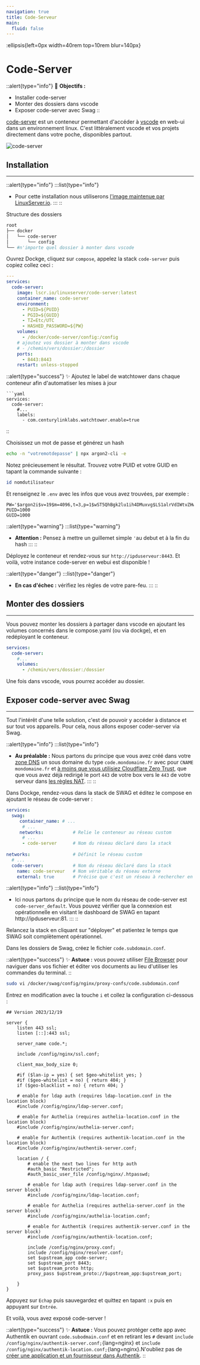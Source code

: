 ```yaml
---
navigation: true
title: Code-Serveur
main:
  fluid: false
---
```

:ellipsis{left=0px width=40rem top=10rem blur=140px}
# Code-Server

::alert{type="info"}
🎯 __Objectifs :__
- Installer code-server
- Monter des dossiers dans vscode
- Exposer code-server avec Swag
::

[code-server](https://github.com/linuxserver/docker-code-server) est un conteneur permettant d'accéder à [vscode](https://code.visualstudio.com/) en web-ui dans un environnement linux. C'est littéralement vscode et vos projets directement dans votre poche, disponibles partout.

![code-server](https://github.com/coder/code-server/raw/main/docs/assets/screenshot-2.png)

## Installation
---
::alert{type="info"}
:::list{type="info"}
- Pour cette installation nous utiliserons [l'image maintenue par LinuxServer.io](https://docs.linuxserver.io/images/docker-code-server/).
:::
::

Structure des dossiers

```sh
root
├── docker
│   └── code-server
│       └── config
└── #n'importe quel dossier à monter dans vscode
```

Ouvrez Dockge, cliquez sur `compose`, appelez la stack `code-server` puis copiez collez ceci :

```yaml
---
services:
  code-server:
    image: lscr.io/linuxserver/code-server:latest
    container_name: code-server
    environment:
      - PUID=${PUID}
      - PGID=${GUID}
      - TZ=Etc/UTC
      - HASHED_PASSWORD=${PW}
    volumes:
      - /docker/code-server/config:/config
    # ajoutez vos dossier à monter dans vscode
    # - /chemin/vers/dossier:/dossier
    ports:
      - 8443:8443
    restart: unless-stopped
```

::alert{type="success"}
✨ Ajoutez le label de watchtower dans chaque conteneur afin d'automatiser les mises à jour

    ```yaml
    services:
      code-server:
        #...
        labels:
          - com.centurylinklabs.watchtower.enable=true
::

Choisissez un mot de passe et générez un hash

```sh
echo -n "votremotdepasse" | npx argon2-cli -e
```

Notez précieusement le résultat. Trouvez votre PUID et votre GUID en tapant la commande suivante :

```sh
id nomdutilisateur
```

Et renseignez le `.env` avec les infos que vous avez trouvées, par exemple :

```properties
PW='$argon2i$v=19$m=4096,t=3,p=1$wST5QhBgk2lu1ih4DMuxvg$LS1alrVdIWtvZHwnzCM1DUGg+5DTO3Dt1d5v9XtLws4'
PUID=1000
GUID=1000
```

::alert{type="warning"}
:::list{type="warning"}
- __Attention :__ Pensez à mettre un guillemet simple `'`au debut et à la fin du hash
:::
::

Déployez le conteneur et rendez-vous sur `http://ipduserveur:8443`. Et voilà, votre instance code-server en webui est disponible !

::alert{type="danger"}
:::list{type="danger"}
- __En cas d'échec :__ vérifiez les règles de votre pare-feu.
:::
::

## Monter des dossiers
---
Vous pouvez monter les dossiers à partager dans vscode en ajoutant les volumes concernés dans le compose.yaml (ou via dockge), et en redéployant le conteneur.

```yaml
services:
  code-server:
    #...
    volumes:
      - /chemin/vers/dossier:/dossier
```
Une fois dans vscode, vous pourrez accéder au dossier.

## Exposer code-server avec Swag
---
Tout l'intérêt d'une telle solution, c'est de pouvoir y accéder à distance et sur tout vos appareils. Pour cela, nous allons exposer coder-server via Swag.

::alert{type="info"}
:::list{type="info"}
- __Au préalable :__ Nous partons du principe que vous avez créé dans votre [zone DNS](/generalites/reseau/dns) un sous domaine du type `code.mondomaine.fr` avec pour `CNAME` `mondomaine.fr` et [à moins que vous utilisiez Cloudflare Zero Trust](/serveex/securite/cloudflare), que que vous avez déjà redirigé le port `443` de votre box vers le `443` de votre serveur dans [les règles NAT](/generalites/reseau/nat).
:::
::

Dans Dockge, rendez-vous dans la stack de SWAG et éditez le compose en ajoutant le réseau de code-server :

```yaml
services:
  swag:
     container_name: # ...
      # ... 
     networks:           # Relie le conteneur au réseau custom 
      # ...           
      - code-server      # Nom du réseau déclaré dans la stack
    
networks:                # Définit le réseau custom
  # ...
  code-server:           # Nom du réseau déclaré dans la stack
    name: code-serveur   # Nom véritable du réseau externe
    external: true       # Précise que c'est un réseau à rechercher en externe
```

::alert{type="info"}
:::list{type="info"}
- Ici nous partons du principe que le nom du réseau de code-server est `code-server_default`. Vous pouvez vérifier que la connexion est opérationnelle en visitant le dashboard de SWAG en tapant http://ipduserveur:81.
:::
::

Relancez la stack en cliquant sur "déployer" et patientez le temps que SWAG soit complètement opérationnel.

Dans les dossiers de Swag, créez le fichier `code.subdomain.conf`.

::alert{type="success"}
✨ __Astuce :__ vous pouvez utiliser [File Browser](/serveex/files/file-browser) pour naviguer dans vos fichier et éditer vos documents au lieu d'utiliser les commandes du terminal.
::

```sh
sudo vi /docker/swag/config/nginx/proxy-confs/code.subdomain.conf
```
Entrez en modification avec la touche `i` et collez la configuration ci-dessous :

```nginx
## Version 2023/12/19

server {
    listen 443 ssl;
    listen [::]:443 ssl;

    server_name code.*;

    include /config/nginx/ssl.conf;

    client_max_body_size 0;

    #if ($lan-ip = yes) { set $geo-whitelist yes; }
    #if ($geo-whitelist = no) { return 404; }
    if ($geo-blacklist = no) { return 404; }

    # enable for ldap auth (requires ldap-location.conf in the location block)
    #include /config/nginx/ldap-server.conf;

    # enable for Authelia (requires authelia-location.conf in the location block)
    #include /config/nginx/authelia-server.conf;

    # enable for Authentik (requires authentik-location.conf in the location block)
    #include /config/nginx/authentik-server.conf;

    location / {
        # enable the next two lines for http auth
        #auth_basic "Restricted";
        #auth_basic_user_file /config/nginx/.htpasswd;

        # enable for ldap auth (requires ldap-server.conf in the server block)
        #include /config/nginx/ldap-location.conf;

        # enable for Authelia (requires authelia-server.conf in the server block)
        #include /config/nginx/authelia-location.conf;

        # enable for Authentik (requires authentik-server.conf in the server block)
        #include /config/nginx/authentik-location.conf;

        include /config/nginx/proxy.conf;
        include /config/nginx/resolver.conf;
        set $upstream_app code-server;
        set $upstream_port 8443;
        set $upstream_proto http;
        proxy_pass $upstream_proto://$upstream_app:$upstream_port;

    }
}
```

Appuyez sur `Echap` puis sauvegardez et quittez en tapant `:x` puis en appuyant sur `Entrée`.

Et voilà, vous avez exposé code-server !

::alert{type="success"}
✨ __Astuce :__ Vous pouvez protéger cette app avec Authentik en ouvrant `code.subodmain.conf` et en retirant les `#` devant `include /config/nginx/authentik-server.conf;`{lang=nginx} et `include /config/nginx/authentik-location.conf;`{lang=nginx}.N'oubliez pas de [créer une application et un fournisseur dans Authentik](/serveex/securite/authentik#protéger-une-app-par-reverse-proxy).
::